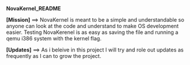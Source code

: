**NovaKernel_README**




**[Mission]** ==>
NovaKernel is meant to be a simple and understandable so anyone can look at the code and understand to make OS development easier.
Testing NovaKerenel is as easy as saving the file and running a qemu i386 system with the kernel flag.

**[Updates]** ==>
As i beleive in this project I will try and role out updates as frequently as I can to grow the project.
